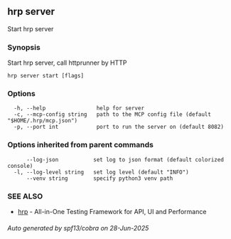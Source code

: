 ## hrp server

Start hrp server

### Synopsis

Start hrp server, call httprunner by HTTP

```
hrp server start [flags]
```

### Options

```
  -h, --help                help for server
  -c, --mcp-config string   path to the MCP config file (default "$HOME/.hrp/mcp.json")
  -p, --port int            port to run the server on (default 8082)
```

### Options inherited from parent commands

```
      --log-json           set log to json format (default colorized console)
  -l, --log-level string   set log level (default "INFO")
      --venv string        specify python3 venv path
```

### SEE ALSO

* [hrp](hrp.md)	 - All-in-One Testing Framework for API, UI and Performance

###### Auto generated by spf13/cobra on 28-Jun-2025
